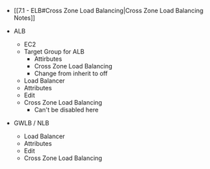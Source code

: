 - [[7.1 - ELB#Cross Zone Load Balancing|Cross Zone Load Balancing Notes]]

- ALB
	- EC2
	- Target Group for ALB
		- Attirbutes
		- Cross Zone Load Balancing
		- Change from inherit to off
	- Load Balancer
	- Attributes
	- Edit
	- Cross Zone Load Balancing
		- Can't be disabled here
- GWLB / NLB
	- Load Balancer
	- Attributes
	- Edit
	- Cross Zone Load Balancing
